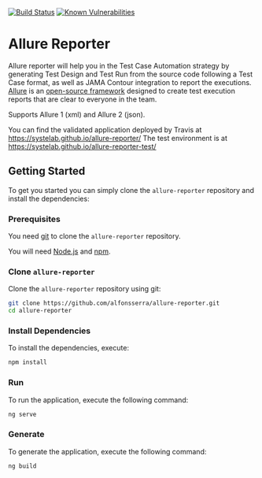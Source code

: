 [![Build Status](https://travis-ci.com/systelab/allure-reporter.svg?branch=master)](https://travis-ci.com/systelab/allure-reporter)
[![Known Vulnerabilities](https://snyk.io/test/github/systelab/allure-reporter/badge.svg?targetFile=package.json)](https://snyk.io/test/github/systelab/allure-reporter?targetFile=package.json)

# Allure Reporter

Allure reporter will help you in the Test Case Automation strategy by generating Test Design and Test Run from the source code following a Test Case format, as well as JAMA Contour integration to report the executions.
[Allure](http://allure.qatools.ru) is an [open-source framework](https://github.com/allure-framework/allure2) designed to create test execution reports that are clear to everyone in the team.

Supports Allure 1 (xml) and Allure 2 (json).

You can find the validated application deployed by Travis at https://systelab.github.io/allure-reporter/
The test environment is at https://systelab.github.io/allure-reporter-test/

## Getting Started

To get you started you can simply clone the `allure-reporter` repository and install the dependencies:

### Prerequisites

You need [git][git] to clone the `allure-reporter` repository.

You will need [Node.js][node] and [npm][npm].

### Clone `allure-reporter`

Clone the `allure-reporter` repository using git:

```bash
git clone https://github.com/alfonsserra/allure-reporter.git 
cd allure-reporter
```

### Install Dependencies

To install the dependencies, execute:

```bash
npm install
```

### Run

To run the application, execute the following command:

```bash
ng serve
```

### Generate

To generate the application, execute the following command:

```bash
ng build
```

[git]: https://git-scm.com/
[npm]: https://www.npmjs.com/
[node]: https://nodejs.org
[Angular]: https://angular.io/
